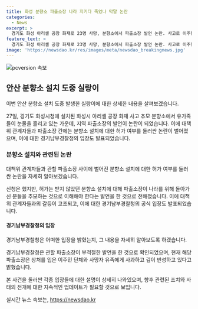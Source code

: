 ```yaml
---
title: 화성 분향소 파출소장 나라 지키다 죽었나 막말 논란
categories:
  - News
excerpt: >
  경기도 화성 아리셀 공장 화재로 23명 사망, 분향소에서 파출소장 발언 논란. 사고로 이주민들과 외국인 사망, 안산 다문화 특구에서 분향소 설치. 파출소장의 부적절 발언으로 비판 증폭, 경남경찰 사과하고 반성 중 공표. 사고로 한국인 5명, 외국인 18명 숨져.
feature_text: >
  경기도 화성 아리셀 공장 화재로 23명 사망, 분향소에서 파출소장 발언 논란. 사고로 이주민들과 외국인 사망, 안산 다문화 특구에서 분향소 설치. 파출소장의 부적절 발언으로 비판 증폭, 경남경찰 사과하고 반성 중 공표. 사고로 한국인 5명, 외국인 18명 숨져.
image: 'https://newsdao.kr/res/images/meta/newsdao_breakingnews.jpg'
---
```


<p><img src="https://newsdao.kr/res/images/meta/newsdao_breakingnews.jpg" alt="pcversion 속보" /></p>

<h2 data-ke-size="size26">안산 분향소 설치 도중 실랑이</h2>

<p>이번 안산 분향소 설치 도중 발생한 실랑이에 대한 상세한 내용을 살펴보겠습니다.</p>

<p data-ke-size="size16">27일, 경기도 화성시청에 설치된 화성시 아리셀 공장 화재 사고 추모 분향소에서 유가족들이 눈물을 흘리고 있는 가운데, 지역 파출소장의 발언이 논란이 되었습니다. 이에 대책위 관계자들과 파출소장 간에는 분향소 설치에 대한 허가 여부를 둘러싼 논란이 벌어졌으며, 이에 대한 경기남부경찰청의 입장도 발표되었습니다.</p>

<h3>분향소 설치와 관련된 논란</h3>

<p>대책위 관계자들과 관할 파출소장 사이에 벌어진 분향소 설치에 대한 허가 여부를 둘러싼 논란을 자세히 알아보겠습니다.</p>

<p data-ke-size="size16">신청은 했지만, 허가는 받지 않았던 분향소 설치에 대해 파출소장이 나라를 위해 돌아가신 분들을 추모하는 것으로 이해해야 한다는 발언을 한 것으로 전해졌습니다. 이에 대책위 관계자들과의 갈등이 고조되고, 이에 대한 경기남부경찰청의 공식 입장도 발표되었습니다.</p>

<h4>경기남부경찰청의 입장</h4>

<p>경기남부경찰청은 어떠한 입장을 밝혔는지, 그 내용을 자세히 알아보도록 하겠습니다.</p>

<p data-ke-size="size16">경기남부경찰청은 관할 파출소장이 부적절한 발언을 한 것으로 확인되었으며, 현재 해당 파출소장은 상처를 입은 이주민 단체와 사망자 유족에게 사과하고 깊이 반성하고 있다고 밝혔습니다.</p>

<p>본 사건을 둘러싼 각종 입장들에 대한 설명이 상세히 나와있으며, 향후 관련된 조치와 사태의 전개에 대한 지속적인 업데이트가 필요할 것으로 보입니다.</p>
실시간 뉴스 속보는, <a href="https://newsdao.kr" rel="dofollow">https://newsdao.kr</a>


